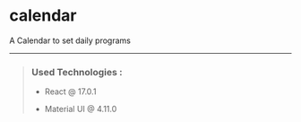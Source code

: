 # calendar
A Calendar to set daily programs

----------
> ### Used Technologies :
> * React @ 17.0.1
>
> * Material UI @ 4.11.0
